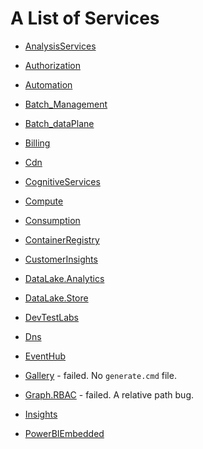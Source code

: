 # A List of Services

- [AnalysisServices](https://devdiv.visualstudio.com/NodeRepos/_build/index?buildId=746607&_a=summary)
- [Authorization](https://devdiv.visualstudio.com/NodeRepos/_build/index?buildId=746648&_a=summary)
- [Automation](https://devdiv.visualstudio.com/NodeRepos/_build/index?buildId=746868&_a=summary)
- [Batch_Management](https://devdiv.visualstudio.com/NodeRepos/_build/index?buildId=747106&_a=summary)
- [Batch_dataPlane](https://devdiv.visualstudio.com/NodeRepos/_build/index?buildId=747112&_a=summary)
- [Billing](https://devdiv.visualstudio.com/NodeRepos/_build/index?buildId=747125&_a=summary)
- [Cdn](https://devdiv.visualstudio.com/NodeRepos/_build/index?buildId=747126&_a=summary)
- [CognitiveServices](https://devdiv.visualstudio.com/NodeRepos/_build/index?buildId=747241&_a=summary)
- [Compute](https://devdiv.visualstudio.com/NodeRepos/_build/index?buildId=747267&_a=summary)
- [Consumption](https://devdiv.visualstudio.com/NodeRepos/_build/index?buildId=747646&_a=summary)
- [ContainerRegistry](https://devdiv.visualstudio.com/NodeRepos/_build/index?buildId=747657&_a=summary)
- [CustomerInsights](https://devdiv.visualstudio.com/NodeRepos/_build/index?buildId=747704&_a=summary)
- [DataLake.Analytics](https://devdiv.visualstudio.com/NodeRepos/_build/index?buildId=747710&_a=summary)
- [DataLake.Store](https://devdiv.visualstudio.com/NodeRepos/_build/index?buildId=747918&_a=summary)
- [DevTestLabs](https://devdiv.visualstudio.com/NodeRepos/_build/index?buildId=748625&_a=summary)
- [Dns](https://devdiv.visualstudio.com/NodeRepos/_build/index?buildId=748726&_a=summary)
- [EventHub](https://devdiv.visualstudio.com/NodeRepos/_build/index?buildId=748769&_a=summary)
- [Gallery](https://devdiv.visualstudio.com/NodeRepos/_build/index?buildId=749401&_a=summary) - failed. No `generate.cmd` file.
- [Graph.RBAC](https://devdiv.visualstudio.com/NodeRepos/_build/index?buildId=750892&_a=summary) - failed. A relative path bug.
- [Insights](https://devdiv.visualstudio.com/NodeRepos/_build/index?buildId=751070&_a=summary)

- [PowerBIEmbedded](https://devdiv.visualstudio.com/NodeRepos/_build/index?buildId=748168&_a=summary)
